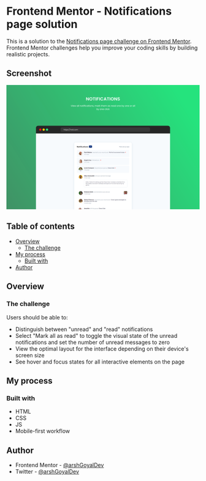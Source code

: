 # Frontend Mentor - Notifications page solution

This is a solution to the [Notifications page challenge on Frontend Mentor](https://www.frontendmentor.io/challenges/notifications-page-DqK5QAmKbC). Frontend Mentor challenges help you improve your coding skills by building realistic projects. 

## Screenshot

![](./assets/images/preview.svg)

## Table of contents

- [Overview](#overview)
  - [The challenge](#the-challenge)
- [My process](#my-process)
  - [Built with](#built-with)
- [Author](#author)

## Overview

### The challenge

Users should be able to:

- Distinguish between "unread" and "read" notifications
- Select "Mark all as read" to toggle the visual state of the unread notifications and set the number of unread messages to zero
- View the optimal layout for the interface depending on their device's screen size
- See hover and focus states for all interactive elements on the page



## My process

### Built with

- HTML
- CSS
- JS
- Mobile-first workflow

## Author

- Frontend Mentor - [@arshGoyalDev](https://www.frontendmentor.io/profile/arshGoyalDev)
- Twitter - [@arshGoyalDev](https://www.twitter.com/arshGoyalDev)